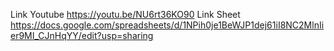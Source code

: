 Link Youtube
https://youtu.be/NU6rt36KO90
Link Sheet
https://docs.google.com/spreadsheets/d/1NPih0je1BeWJP1dej61iI8NC2MlnIier9MI_CJnHqYY/edit?usp=sharing
